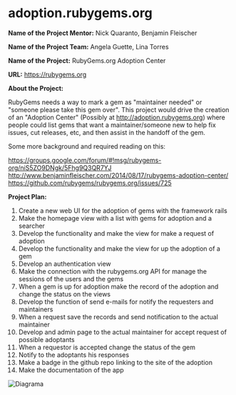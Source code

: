 # adoption.rubygems.org

<b>Name of the Project Mentor:</b> Nick Quaranto, Benjamin Fleischer

<b>Name of the Project Team:</b> Angela Guette, Lina Torres

<b>Name of the Project:</b> RubyGems.org Adoption Center</br>

<b>URL:</b> https://rubygems.org</br>


<b>About the Project:</b>

RubyGems needs a way to mark a gem as "maintainer needed" or "someone please take this gem over". This project would drive the creation of an "Adoption Center" (Possibly at http://adoption.rubygems.org) where people could list gems that want a maintainer/someone new to help fix issues, cut releases, etc, and then assist in the handoff of the gem.

Some more background and required reading on this:

https://groups.google.com/forum/#!msg/rubygems-org/niS5ZO9DNgk/5Fhg9Q3QR7YJ
http://www.benjaminfleischer.com/2014/08/17/rubygems-adoption-center/
https://github.com/rubygems/rubygems.org/issues/725

<b>Project Plan:</b>

1. Create a new web UI for the adoption of gems with the framework rails
2. Make the homepage view with a list with gems for adoption and a searcher
3. Develop the functionality and make the view for make a request of adoption
4. Develop the functionality and make the view for up the adoption of a gem
5. Develop an authentication view
6. Make the connection with the rubygems.org API for manage the sessions of the users and the gems
7. When a gem is up for adoption make the record of the adoption and change the status on the views
8. Develop the function of send e-mails for notify the requesters and maintainers
9. When a request save the records and send notification to the actual maintainer
10. Develop and admin page to the actual maintainer for accept request of possible adoptants
11. When a requestor is accepted change the status of the gem
12. Notify to the adoptants his responses 
13. Make a badge in the github repo linking to the site of the adoption
14. Make the documentation of the app


![Diagrama](https://slack-files.com/files-tmb/T03DP9847-F04D28AAK-3fba283415/adoptionrubygems_org__1__1024.png)
